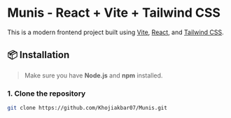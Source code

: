 # Munis - React + Vite + Tailwind CSS

This is a modern frontend project built using [Vite](https://vitejs.dev/), [React](https://reactjs.org/), and [Tailwind CSS](https://tailwindcss.com/).

## 📦 Installation

> Make sure you have **Node.js** and **npm** installed.

### 1. Clone the repository

```bash
git clone https://github.com/Khojiakbar07/Munis.git
